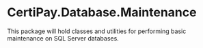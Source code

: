 ﻿CertiPay.Database.Maintenance
================================

This package will hold classes and utilities for performing basic maintenance on SQL Server databases.